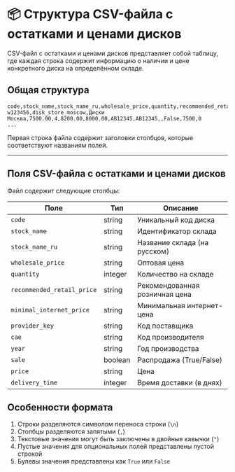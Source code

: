 # 📦 Структура CSV-файла с остатками и ценами дисков

CSV-файл с остатками и ценами дисков представляет собой таблицу, где каждая строка содержит информацию о наличии и цене конкретного диска на определённом складе.

## Общая структура

```csv
code,stock_name,stock_name_ru,wholesale_price,quantity,recommended_retail_price,minimal_internet_price,provider_key,cae,year,sale,price,delivery_time
w123456,disk_store_moscow,Диски Москва,7500.00,4,8200.00,8000.00,AB12345,AB12345,,False,7500,0
...
```

Первая строка файла содержит заголовки столбцов, которые соответствуют названиям полей.

---

## Поля CSV-файла с остатками и ценами дисков

Файл содержит следующие столбцы:

| Поле                       | Тип          | Описание                               |
|----------------------------|--------------|----------------------------------------|
| `code`                     | string       | Уникальный код диска                   |
| `stock_name`               | string       | Идентификатор склада                   |
| `stock_name_ru`            | string       | Название склада (на русском)           |
| `wholesale_price`          | string       | Оптовая цена                           |
| `quantity`                 | integer      | Количество на складе                   |
| `recommended_retail_price` | string       | Рекомендованная розничная цена         |
| `minimal_internet_price`   | string       | Минимальная интернет-цена              |
| `provider_key`             | string       | Код поставщика                         |
| `cae`                      | string       | Код производителя                      |
| `year`                     | string       | Год производства                       |
| `sale`                     | boolean      | Распродажа (True/False)                |
| `price`                    | string       | Цена                                   |
| `delivery_time`            | integer      | Время доставки (в днях)                |

## Особенности формата

1. Строки разделяются символом переноса строки (`\n`)
2. Столбцы разделяются запятыми (`,`)
3. Текстовые значения могут быть заключены в двойные кавычки (`"`)
4. Пустые значения для опциональных полей представлены пустой строкой
5. Булевы значения представлены как `True` или `False`
